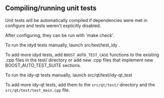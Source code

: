 Compiling/running unit tests
------------------------------------

Unit tests will be automatically compiled if dependencies were met in configure
and tests weren't explicitly disabled.

After configuring, they can be run with 'make check'.

To run the idyd tests manually, launch src/test/test_idy .

To add more idyd tests, add `BOOST_AUTO_TEST_CASE` functions to the existing
.cpp files in the test/ directory or add new .cpp files that
implement new BOOST_AUTO_TEST_SUITE sections.

To run the idy-qt tests manually, launch src/qt/test/idy-qt_test

To add more idy-qt tests, add them to the `src/qt/test/` directory and
the `src/qt/test/test_main.cpp` file.
